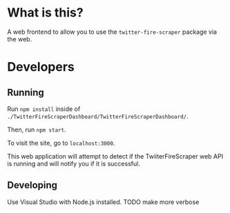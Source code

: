# What is this?

A web frontend to allow you to use the `twitter-fire-scraper` package via the
web.

# Developers

## Running

Run `npm install` inside of `./TwitterFireScraperDashboard/TwitterFireScraperDashboard/`.

Then, run `npm start`.

To visit the site, go to `localhost:3000`.

This web application will attempt to detect if the TwiiterFireScraper web API is running and will notify you if it is successful.

## Developing

Use Visual Studio with Node.js installed. TODO make more verbose
